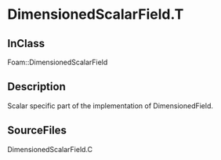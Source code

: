 # DimensionedScalarField.T 
## InClass
Foam::DimensionedScalarField

## Description
Scalar specific part of the implementation of DimensionedField.

## SourceFiles
DimensionedScalarField.C

